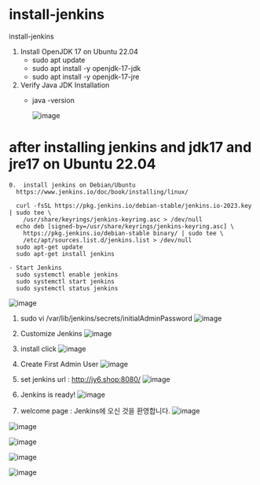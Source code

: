 # install-jenkins
install-jenkins

  
  1.  Install OpenJDK 17 on Ubuntu 22.04
      - sudo apt update
      - sudo apt install -y openjdk-17-jdk
      - sudo apt install -y openjdk-17-jre
  2. Verify Java JDK Installation
      - java -version   

        ![image](https://github.com/sangbinlee/install-jenkins/assets/4024414/ac96172f-6ecb-4c1d-ad16-2eee6b5b8897)


# after installing jenkins and jdk17 and jre17 on Ubuntu 22.04
     
    0.  install jenkins on Debian/Ubuntu 
      https://www.jenkins.io/doc/book/installing/linux/
      
      curl -fsSL https://pkg.jenkins.io/debian-stable/jenkins.io-2023.key | sudo tee \
        /usr/share/keyrings/jenkins-keyring.asc > /dev/null
      echo deb [signed-by=/usr/share/keyrings/jenkins-keyring.asc] \
        https://pkg.jenkins.io/debian-stable binary/ | sudo tee \
        /etc/apt/sources.list.d/jenkins.list > /dev/null
      sudo apt-get update
      sudo apt-get install jenkins

    - Start Jenkins
      sudo systemctl enable jenkins
      sudo systemctl start jenkins
      sudo systemctl status jenkins
      
        


 ![image](https://github.com/sangbinlee/install-jenkins/assets/4024414/3358c0b5-39a4-4114-8aae-8f2cdbc6c6e8)
       



  1.  sudo vi /var/lib/jenkins/secrets/initialAdminPassword
    ![image](https://github.com/sangbinlee/install-jenkins/assets/4024414/5278c3a0-2b49-4081-a322-a6b01b2c4b9d)

  1.  Customize Jenkins
     ![image](https://github.com/sangbinlee/install-jenkins/assets/4024414/30ea703b-1787-46e2-ac3f-ec40ce4558cc)

  2. install click
     ![image](https://github.com/sangbinlee/install-jenkins/assets/4024414/519f16ae-6478-4c19-84dd-69d5df607681)


  3. Create First Admin User
     ![image](https://github.com/sangbinlee/install-jenkins/assets/4024414/eaeedbe4-88fe-4d3a-b2e5-46e22ae7dc87)

     
  4. set jenkins url : http://jy6.shop:8080/
     ![image](https://github.com/sangbinlee/install-jenkins/assets/4024414/16479966-c083-4b46-a3d9-8b244db1ea88)

  5. Jenkins is ready!
      ![image](https://github.com/sangbinlee/install-jenkins/assets/4024414/6d448e6e-f28f-4249-91c2-74d33cf906a6)

  6. welcome page : Jenkins에 오신 것을 환영합니다.
     ![image](https://github.com/sangbinlee/install-jenkins/assets/4024414/fb8b430e-f065-43fd-8763-618477eba50b)








![image](https://github.com/sangbinlee/install-jenkins/assets/4024414/417450e1-a89a-48c9-965e-ccac0867a038)


![image](https://github.com/sangbinlee/install-jenkins/assets/4024414/0b266b56-a9d9-4f3b-beb9-4fbd6aa05c9c)



![image](https://github.com/sangbinlee/install-jenkins/assets/4024414/b766388b-539c-4a51-bc6c-8923eb9b7fac)



![image](https://github.com/sangbinlee/install-jenkins/assets/4024414/0792c060-ba48-49dd-b212-5f49de4b0360)







